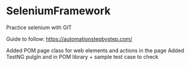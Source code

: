 # SeleniumFramework
Practice selenium with GIT

Guide to follow:
https://automationstepbystep.com/

Added POM page class for web elements and actions in the page
Added TestNG pulgIn and in POM library + sample test case to check 
